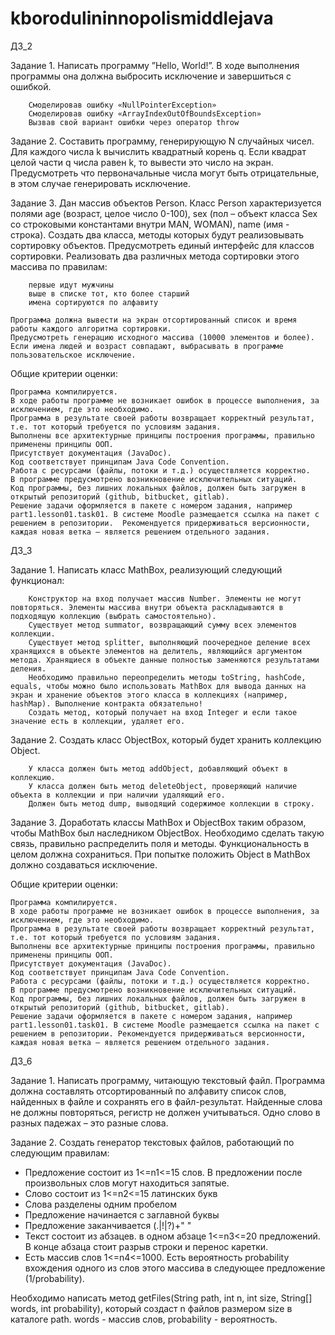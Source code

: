 # kborodulininnopolismiddlejava

ДЗ_2

Задание 1. Написать программу ”Hello, World!”. В ходе выполнения программы она должна выбросить исключение и завершиться с ошибкой.

        Смоделировав ошибку «NullPointerException»
        Смоделировав ошибку «ArrayIndexOutOfBoundsException»
        Вызвав свой вариант ошибки через оператор throw


Задание 2. Составить программу, генерирующую N случайных чисел. Для каждого числа k вычислить квадратный корень q. Если квадрат целой части q числа равен k, то вывести это число на экран. Предусмотреть что первоначальные числа могут быть отрицательные, в этом случае генерировать исключение.


Задание 3. Дан массив объектов Person. Класс Person характеризуется полями age (возраст, целое число 0-100), sex (пол – объект класса Sex со строковыми константами внутри MAN, WOMAN), name (имя - строка). Создать два класса, методы которых будут реализовывать сортировку объектов. Предусмотреть единый интерфейс для классов сортировки. Реализовать два различных метода сортировки этого массива по правилам:

        первые идут мужчины
        выше в списке тот, кто более старший
        имена сортируются по алфавиту

    Программа должна вывести на экран отсортированный список и время работы каждого алгоритма сортировки.
    Предусмотреть генерацию исходного массива (10000 элементов и более).
    Если имена людей и возраст совпадают, выбрасывать в программе пользовательское исключение.

Общие критерии оценки:

    Программа компилируется.
    В ходе работы программе не возникает ошибок в процессе выполнения, за исключением, где это необходимо.
    Программа в результате своей работы возвращает корректный результат, т.е. тот который требуется по условиям задания.
    Выполнены все архитектурные принципы построения программы, правильно применены принципы ООП.
    Присутствует документация (JavaDoc).
    Код соответствует принципам Java Code Convention.
    Работа с ресурсами (файлы, потоки и т.д.) осуществляется корректно.
    В программе предусмотрено возникновение исключительных ситуаций.
    Код программы, без лишних локальных файлов, должен быть загружен в открытый репозиторий (github, bitbucket, gitlab).
    Решение задачи оформляется в пакете с номером задания, например part1.lesson01.task01. В системе Moodle размещается ссылка на пакет с решением в репозитории.  Рекомендуется придерживаться версионности, каждая новая ветка – является решением отдельного задания.

ДЗ_3

Задание 1. Написать класс MathBox, реализующий следующий функционал:

        Конструктор на вход получает массив Number. Элементы не могут повторяться. Элементы массива внутри объекта раскладываются в подходящую коллекцию (выбрать самостоятельно).
        Существует метод summator, возвращающий сумму всех элементов коллекции.
        Существует метод splitter, выполняющий поочередное деление всех хранящихся в объекте элементов на делитель, являющийся аргументом метода. Хранящиеся в объекте данные полностью заменяются результатами деления.
        Необходимо правильно переопределить методы toString, hashCode, equals, чтобы можно было использовать MathBox для вывода данных на экран и хранение объектов этого класса в коллекциях (например, hashMap). Выполнение контракта обязательно!
        Создать метод, который получает на вход Integer и если такое значение есть в коллекции, удаляет его.


Задание 2. Создать класс ObjectBox, который будет хранить коллекцию Object.

        У класса должен быть метод addObject, добавляющий объект в коллекцию.
        У класса должен быть метод deleteObject, проверяющий наличие объекта в коллекции и при наличии удаляющий его.
        Должен быть метод dump, выводящий содержимое коллекции в строку.


Задание 3. Доработать классы MathBox и ObjectBox таким образом, чтобы MathBox был наследником ObjectBox. Необходимо сделать такую связь, правильно распределить поля и методы. Функциональность в целом должна сохраниться. При попытке положить Object в MathBox должно создаваться исключение.


Общие критерии оценки:

    Программа компилируется.
    В ходе работы программе не возникает ошибок в процессе выполнения, за исключением, где это необходимо.
    Программа в результате своей работы возвращает корректный результат, т.е. тот который требуется по условиям задания.
    Выполнены все архитектурные принципы построения программы, правильно применены принципы ООП.
    Присутствует документация (JavaDoc).
    Код соответствует принципам Java Code Convention.
    Работа с ресурсами (файлы, потоки и т.д.) осуществляется корректно.
    В программе предусмотрено возникновение исключительных ситуаций.
    Код программы, без лишних локальных файлов, должен быть загружен в открытый репозиторий (github, bitbucket, gitlab).
    Решение задачи оформляется в пакете с номером задания, например part1.lesson01.task01. В системе Moodle размещается ссылка на пакет с решением в репозитории. Рекомендуется придерживаться версионности, каждая новая ветка – является решением отдельного задания.
    
ДЗ_6

Задание 1. 
Написать программу, читающую текстовый файл. 
Программа должна составлять отсортированный по алфавиту список слов, найденных в файле и сохранять его в файл-результат. 
Найденные слова не должны повторяться, регистр не должен учитываться. 
Одно слово в разных падежах – это разные слова.

Задание 2. Создать генератор текстовых файлов, работающий по следующим правилам:
- Предложение состоит из 1<=n1<=15 слов. В предложении после произвольных слов могут находиться запятые.
- Слово состоит из 1<=n2<=15 латинских букв
- Слова разделены одним пробелом
- Предложение начинается с заглавной буквы
- Предложение заканчивается (.|!|?)+" "
- Текст состоит из абзацев. в одном абзаце 1<=n3<=20 предложений. В конце абзаца стоит разрыв строки и перенос каретки.
- Есть массив слов 1<=n4<=1000. Есть вероятность probability вхождения одного из слов этого массива в следующее предложение (1/probability).

Необходимо написать метод getFiles(String path, int n, int size, String[] words, int probability), который создаст n файлов 
размером size в каталоге path. words - массив слов, probability - вероятность.    